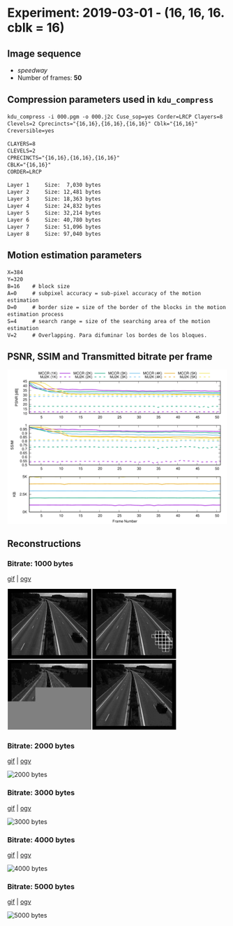 # Experiment: 2019-03-01 - (16, 16, 16. cblk = 16)

## Image sequence

- *speedway*
- Number of frames: **50**

## Compression parameters used in `kdu_compress`

```
kdu_compress -i 000.pgm -o 000.j2c Cuse_sop=yes Corder=LRCP Clayers=8 Clevels=2 Cprecincts="{16,16},{16,16},{16,16}" Cblk="{16,16}" Creversible=yes
```

```
CLAYERS=8
CLEVELS=2
CPRECINCTS="{16,16},{16,16},{16,16}"
CBLK="{16,16}"
CORDER=LRCP
```

```
Layer 1     Size:  7,030 bytes
Layer 2     Size: 12,481 bytes
Layer 3     Size: 18,363 bytes
Layer 4     Size: 24,832 bytes
Layer 5     Size: 32,214 bytes
Layer 6     Size: 40,780 bytes
Layer 7     Size: 51,096 bytes
Layer 8     Size: 97,040 bytes
```

## Motion estimation parameters

```
X=384
Y=320
B=16    # block size
A=0 	# subpixel accuracy = sub-pixel accuracy of the motion estimation
D=0     # border size = size of the border of the blocks in the motion estimation process
S=4     # search range = size of the searching area of the motion estimation
V=2     # Overlapping. Para difuminar los bordes de los bloques.
```

## PSNR, SSIM and Transmitted bitrate per frame

![](curves/todo.png)

## Reconstructions

### Bitrate: 1000 bytes

[gif](gif/all_1000.gif) | [ogv](ogv/all_1000.ogv)

![1000 bytes](gif/all_1000.gif)

### Bitrate: 2000 bytes

[gif](gif/all_2000.gif) | [ogv](ogv/all_2000.ogv)

![2000 bytes](gif/all_2000.gif)

### Bitrate: 3000 bytes

[gif](gif/all_3000.gif) | [ogv](ogv/all_3000.ogv)

![3000 bytes](gif/all_3000.gif)

### Bitrate: 4000 bytes

[gif](gif/all_4000.gif) | [ogv](ogv/all_4000.ogv)

![4000 bytes](gif/all_4000.gif)

### Bitrate: 5000 bytes

[gif](gif/all_5000.gif) | [ogv](ogv/all_5000.ogv)

![5000 bytes](gif/all_5000.gif)
